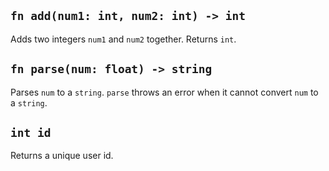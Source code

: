 ## `fn add(num1: int, num2: int) -> int`
Adds two integers `num1` and `num2` together. Returns `int`.
## `fn parse(num: float) -> string`
Parses `num` to a `string`. `parse` throws an error when it cannot convert `num` to a `string`.
## `int id`
Returns a unique user id.